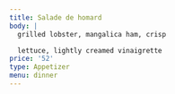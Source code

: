 ```yaml
---
title: Salade de homard
body: |
  grilled lobster, mangalica ham, crisp

  lettuce, lightly creamed vinaigrette
price: '52'
type: Appetizer
menu: dinner
---
```




